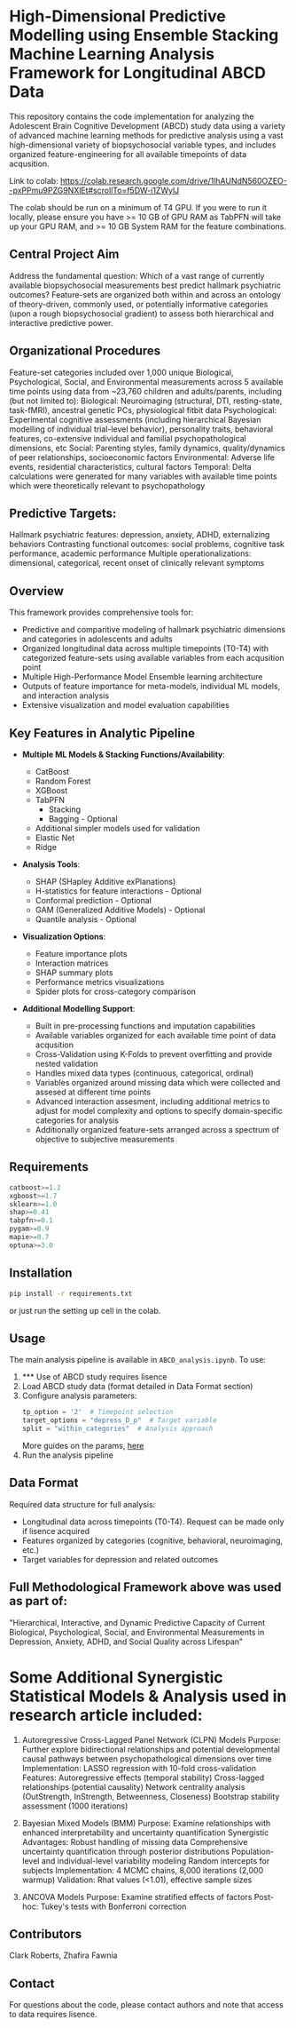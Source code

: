 # High-Dimensional Predictive Modelling using Ensemble Stacking Machine Learning Analysis Framework for Longitudinal ABCD Data 
This repository contains the code implementation for analyzing the Adolescent Brain Cognitive Development (ABCD) study data using a variety of advanced machine learning methods for predictive analysis using a vast high-dimensional variety of biopsychosocial variable types, and includes organized feature-engineering for all available timepoints of data acqusition.

Link to colab: https://colab.research.google.com/drive/1lhAUNdN560OZEO--pxPPmu9PZG9NXlEt#scrollTo=f5DW-i1ZWylJ

The colab should be run on a minimum of T4 GPU. If you were to run it locally, please ensure you have >= 10 GB of GPU RAM as TabPFN will take up your GPU RAM, and >= 10 GB System RAM for the feature combinations.

## Central Project Aim
Address the fundamental question: Which of a vast range of currently available biopsychosocial measurements best predict hallmark psychiatric outcomes? Feature-sets are organized both within and across an ontology of theory-driven, commonly used, or potentially informative categories (upon a rough biopsychosocial gradient) to assess both hierarchical and interactive predictive power.

## Organizational Procedures
Feature-set categories included over 1,000 unique Biological, Psychological, Social, and Environmental measurements across 5 available time points using data from ~23,760 children and adults/parents, including (but not limited to):
Biological: Neuroimaging (structural, DTI, resting-state, task-fMRI), ancestral genetic PCs, physiological fitbit data
Psychological: Experimental cognitive assessments (including hierarchical Bayesian modelling of individual trial-level behavior), personality traits, behavioral features, co-extensive individual and familial psychopathological dimensions, etc
Social: Parenting styles, family dynamics, quality/dynamics of peer relationships, socioeconomic factors
Environmental: Adverse life events, residential characteristics, cultural factors
Temporal: Delta calculations were generated for many variables with available time points which were theoretically relevant to psychopathology

## Predictive Targets:
Hallmark psychiatric features: depression, anxiety, ADHD, externalizing behaviors
Contrasting functional outcomes: social problems, cognitive task performance, academic performance
Multiple operationalizations: dimensional, categorical, recent onset of clinically relevant symptoms

## Overview
This framework provides comprehensive tools for:
- Predictive and comparitive modeling of hallmark psychiatric dimensions and categories in adolescents and adults
- Organized longitudinal data across multiple timepoints (T0-T4) with categorized feature-sets using available variables from each acqusition point
- Multiple High-Performance Model Ensemble learning architecture
- Outputs of feature importance for meta-models, individual ML models, and interaction analysis
- Extensive visualization and model evaluation capabilities

## Key Features in Analytic Pipeline
- **Multiple ML Models & Stacking Functions/Availability**: 
  - CatBoost
  - Random Forest
  - XGBoost
  - TabPFN
     - Stacking
     - Bagging - Optional
  - Additional simpler models used for validation 
  - Elastic Net
  - Ridge
  
- **Analysis Tools**:
  - SHAP (SHapley Additive exPlanations)
  - H-statistics for feature interactions - Optional
  - Conformal prediction - Optional
  - GAM (Generalized Additive Models) - Optional
  - Quantile analysis - Optional

- **Visualization Options**:
  - Feature importance plots
  - Interaction matrices
  - SHAP summary plots
  - Performance metrics visualizations
  - Spider plots for cross-category comparison
 
- **Additional Modelling Support**:
  - Built in pre-processing functions and imputation capabilities
  - Available variables organized for each available time point of data acqusition
  - Cross-Validation using K-Folds to prevent overfitting and provide nested validation
  - Handles mixed data types (continuous, categorical, ordinal)
  - Variables organized around missing data which were collected and assesed at different time points
  - Advanced interaction assesment, including additional metrics to adjust for model complexity and options to specify domain-specific categories for analysis
  - Additionally organized feature-sets arranged across a spectrum of objective to subjective measurements

## Requirements

```python
catboost>=1.2
xgboost>=1.7
sklearn>=1.0
shap>=0.41
tabpfn>=0.1
pygam>=0.9
mapie>=0.7
optuna>=3.0
```

## Installation

```bash
pip install -r requirements.txt
```

or just run the setting up cell in the colab.

## Usage

The main analysis pipeline is available in `ABCD_analysis.ipynb`. To use:

1. *** Use of ABCD study requires lisence 
2. Load ABCD study data (format detailed in Data Format section)
3. Configure analysis parameters:
   ```python
   tp_option = '2'  # Timepoint selection
   target_options = "depress_D_p"  # Target variable
   split = "within_categories"  # Analysis approach
   ```
   More guides on the params, [here](https://github.com/clarkmit/DepPre/blob/main/parameters_guide.md)
4. Run the analysis pipeline

## Data Format

Required data structure for full analysis:
- Longitudinal data across timepoints (T0-T4). Request can be made only if lisence acquired 
- Features organized by categories (cognitive, behavioral, neuroimaging, etc.)
- Target variables for depression and related outcomes



## Full Methodological Framework above was used as part of:
"Hierarchical, Interactive, and Dynamic Predictive Capacity of Current Biological, Psychological, Social, and Environmental Measurements in Depression, Anxiety, ADHD, and Social Quality across Lifespan"

  # Some Additional Synergistic Statistical Models & Analysis used in research article included:
  1. Autoregressive Cross-Lagged Panel Network (CLPN) Models
  Purpose: Further explore bidirectional relationships and potential developmental causal pathways between psychopathological dimensions over time
  Implementation: LASSO regression with 10-fold cross-validation
  Features:
  Autoregressive effects (temporal stability)
  Cross-lagged relationships (potential causality)
  Network centrality analysis (OutStrength, InStrength, Betweenness, Closeness)
  Bootstrap stability assessment (1000 iterations)
  
  2. Bayesian Mixed Models (BMM)
  Purpose: Examine relationships with enhanced interpretability and uncertainty quantification
  Synergistic Advantages:
  Robust handling of missing data
  Comprehensive uncertainty quantification through posterior distributions
  Population-level and individual-level variability modeling
  Random intercepts for subjects
  Implementation: 4 MCMC chains, 8,000 iterations (2,000 warmup)
  Validation: Rhat values (<1.01), effective sample sizes
  
  3. ANCOVA Models
  Purpose: Examine stratified effects of factors
  Post-hoc: Tukey's tests with Bonferroni correction



## Contributors
Clark Roberts, Zhafira Fawnia 

## Contact
For questions about the code, please contact authors and note that access to data requires lisence.
